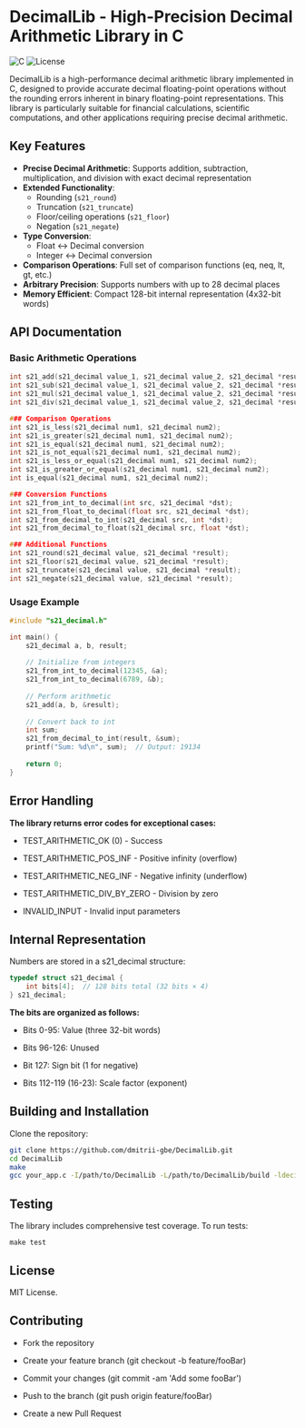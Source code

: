 # DecimalLib - High-Precision Decimal Arithmetic Library in C

![C](https://img.shields.io/badge/C-99-blue)
![License](https://img.shields.io/badge/License-MIT-green)

DecimalLib is a high-performance decimal arithmetic library implemented in C, designed to provide accurate decimal floating-point operations without the rounding errors inherent in binary floating-point representations. This library is particularly suitable for financial calculations, scientific computations, and other applications requiring precise decimal arithmetic.

## Key Features

- **Precise Decimal Arithmetic**: Supports addition, subtraction, multiplication, and division with exact decimal representation
- **Extended Functionality**:
  - Rounding (`s21_round`)
  - Truncation (`s21_truncate`)
  - Floor/ceiling operations (`s21_floor`)
  - Negation (`s21_negate`)
- **Type Conversion**:
  - Float ↔ Decimal conversion
  - Integer ↔ Decimal conversion
- **Comparison Operations**: Full set of comparison functions (eq, neq, lt, gt, etc.)
- **Arbitrary Precision**: Supports numbers with up to 28 decimal places
- **Memory Efficient**: Compact 128-bit internal representation (4x32-bit words)

## API Documentation

### Basic Arithmetic Operations

```c
int s21_add(s21_decimal value_1, s21_decimal value_2, s21_decimal *result);
int s21_sub(s21_decimal value_1, s21_decimal value_2, s21_decimal *result);
int s21_mul(s21_decimal value_1, s21_decimal value_2, s21_decimal *result);
int s21_div(s21_decimal value_1, s21_decimal value_2, s21_decimal *result);

### Comparison Operations
int s21_is_less(s21_decimal num1, s21_decimal num2);
int s21_is_greater(s21_decimal num1, s21_decimal num2);
int s21_is_equal(s21_decimal num1, s21_decimal num2);
int s21_is_not_equal(s21_decimal num1, s21_decimal num2);
int s21_is_less_or_equal(s21_decimal num1, s21_decimal num2);
int s21_is_greater_or_equal(s21_decimal num1, s21_decimal num2);
int is_equal(s21_decimal num1, s21_decimal num2);

### Conversion Functions
int s21_from_int_to_decimal(int src, s21_decimal *dst);
int s21_from_float_to_decimal(float src, s21_decimal *dst);
int s21_from_decimal_to_int(s21_decimal src, int *dst);
int s21_from_decimal_to_float(s21_decimal src, float *dst);

### Additional Functions
int s21_round(s21_decimal value, s21_decimal *result);
int s21_floor(s21_decimal value, s21_decimal *result);
int s21_truncate(s21_decimal value, s21_decimal *result);
int s21_negate(s21_decimal value, s21_decimal *result);
```
### Usage Example

```c
#include "s21_decimal.h"

int main() {
    s21_decimal a, b, result;
    
    // Initialize from integers
    s21_from_int_to_decimal(12345, &a);
    s21_from_int_to_decimal(6789, &b);
    
    // Perform arithmetic
    s21_add(a, b, &result);
    
    // Convert back to int
    int sum;
    s21_from_decimal_to_int(result, &sum);
    printf("Sum: %d\n", sum);  // Output: 19134
    
    return 0;
}
```
## Error Handling
**The library returns error codes for exceptional cases:**

- TEST_ARITHMETIC_OK (0) - Success

- TEST_ARITHMETIC_POS_INF - Positive infinity (overflow)

- TEST_ARITHMETIC_NEG_INF - Negative infinity (underflow)

- TEST_ARITHMETIC_DIV_BY_ZERO - Division by zero

- INVALID_INPUT - Invalid input parameters

## Internal Representation
Numbers are stored in a s21_decimal structure:

```c
typedef struct s21_decimal {
    int bits[4];  // 128 bits total (32 bits × 4)
} s21_decimal;
```

**The bits are organized as follows:**

- Bits 0-95: Value (three 32-bit words)

- Bits 96-126: Unused

- Bit 127: Sign bit (1 for negative)

- Bits 112-119 (16-23): Scale factor (exponent)

## Building and Installation

Clone the repository:
```bash
git clone https://github.com/dmitrii-gbe/DecimalLib.git
cd DecimalLib
make
gcc your_app.c -I/path/to/DecimalLib -L/path/to/DecimalLib/build -ldecimal -o your_app
```
## Testing
The library includes comprehensive test coverage. To run tests:
```
make test
```
## License
MIT License.

## Contributing
- Fork the repository

- Create your feature branch (git checkout -b feature/fooBar)

- Commit your changes (git commit -am 'Add some fooBar')

- Push to the branch (git push origin feature/fooBar)

- Create a new Pull Request


